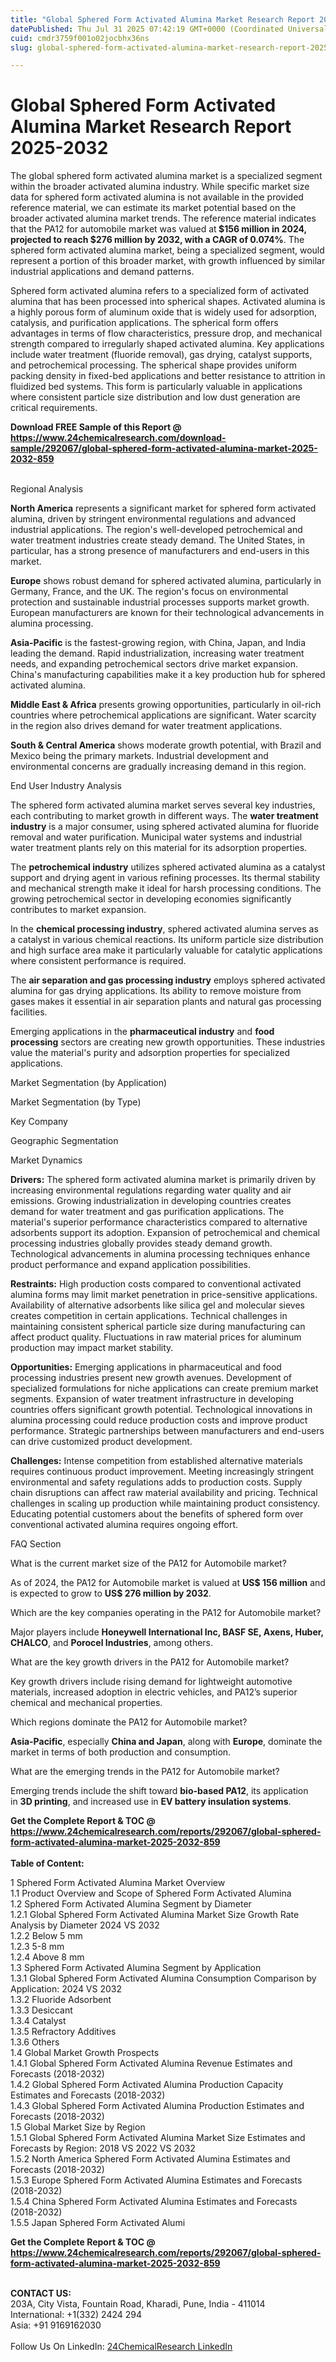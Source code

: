 ```yaml
---
title: "Global Sphered Form Activated Alumina Market Research Report 2025-2032"
datePublished: Thu Jul 31 2025 07:42:19 GMT+0000 (Coordinated Universal Time)
cuid: cmdr3759f001o02jocbhx36ns
slug: global-sphered-form-activated-alumina-market-research-report-2025-2032

---
```


# Global Sphered Form Activated Alumina Market Research Report 2025-2032

<p>The global sphered form activated alumina market is a specialized segment within the broader activated alumina industry. While specific market size data for sphered form activated alumina is not available in the provided reference material, we can estimate its market potential based on the broader activated alumina market trends. The reference material indicates that the PA12 for automobile market was valued at<strong> $156 million in 2024, projected to reach $276 million by 2032, with a CAGR of 0.074%</strong>. The sphered form activated alumina market, being a specialized segment, would represent a portion of this broader market, with growth influenced by similar industrial applications and demand patterns.</p><p>
</p><p>Sphered form activated alumina refers to a specialized form of activated alumina that has been processed into spherical shapes. Activated alumina is a highly porous form of aluminum oxide that is widely used for adsorption, catalysis, and purification applications. The spherical form offers advantages in terms of flow characteristics, pressure drop, and mechanical strength compared to irregularly shaped activated alumina. Key applications include water treatment (fluoride removal), gas drying, catalyst supports, and petrochemical processing. The spherical shape provides uniform packing density in fixed-bed applications and better resistance to attrition in fluidized bed systems. This form is particularly valuable in applications where consistent particle size distribution and low dust generation are critical requirements.</p><div><b>Download FREE Sample of this Report @ 
            <a href="https://www.24chemicalresearch.com/download-sample/292067/global-sphered-form-activated-alumina-market-2025-2032-859">
            https://www.24chemicalresearch.com/download-sample/292067/global-sphered-form-activated-alumina-market-2025-2032-859</a></b></div><br><p>
Regional Analysis</p><p>
</p><p><strong>North America</strong> represents a significant market for sphered form activated alumina, driven by stringent environmental regulations and advanced industrial applications. The region's well-developed petrochemical and water treatment industries create steady demand. The United States, in particular, has a strong presence of manufacturers and end-users in this market.</p><p>
</p><p><strong>Europe</strong> shows robust demand for sphered activated alumina, particularly in Germany, France, and the UK. The region's focus on environmental protection and sustainable industrial processes supports market growth. European manufacturers are known for their technological advancements in alumina processing.</p><p>
</p><p><strong>Asia-Pacific</strong> is the fastest-growing region, with China, Japan, and India leading the demand. Rapid industrialization, increasing water treatment needs, and expanding petrochemical sectors drive market expansion. China's manufacturing capabilities make it a key production hub for sphered activated alumina.</p><p>
</p><p><strong>Middle East &amp; Africa</strong> presents growing opportunities, particularly in oil-rich countries where petrochemical applications are significant. Water scarcity in the region also drives demand for water treatment applications.</p><p>
</p><p><strong>South &amp; Central America</strong> shows moderate growth potential, with Brazil and Mexico being the primary markets. Industrial development and environmental concerns are gradually increasing demand in this region.</p><p>
End User Industry Analysis</p><p>
</p><p>The sphered form activated alumina market serves several key industries, each contributing to market growth in different ways. The <strong>water treatment industry</strong> is a major consumer, using sphered activated alumina for fluoride removal and water purification. Municipal water systems and industrial water treatment plants rely on this material for its adsorption properties.</p><p>
</p><p>The <strong>petrochemical industry</strong> utilizes sphered activated alumina as a catalyst support and drying agent in various refining processes. Its thermal stability and mechanical strength make it ideal for harsh processing conditions. The growing petrochemical sector in developing economies significantly contributes to market expansion.</p><p>
</p><p>In the <strong>chemical processing industry</strong>, sphered activated alumina serves as a catalyst in various chemical reactions. Its uniform particle size distribution and high surface area make it particularly valuable for catalytic applications where consistent performance is required.</p><p>
</p><p>The <strong>air separation and gas processing industry</strong> employs sphered activated alumina for gas drying applications. Its ability to remove moisture from gases makes it essential in air separation plants and natural gas processing facilities.</p><p>
</p><p>Emerging applications in the <strong>pharmaceutical industry</strong> and <strong>food processing</strong> sectors are creating new growth opportunities. These industries value the material's purity and adsorption properties for specialized applications.</p><p>
Market Segmentation (by Application)</p><p>
</p><p>
Market Segmentation (by Type)</p><p>
</p><p>
Key Company</p><p>
</p><p>
Geographic Segmentation</p><p>
</p><p>
Market Dynamics</p><p>
</p><p><strong>Drivers:</strong> The sphered form activated alumina market is primarily driven by increasing environmental regulations regarding water quality and air emissions. Growing industrialization in developing countries creates demand for water treatment and gas purification applications. The material's superior performance characteristics compared to alternative adsorbents support its adoption. Expansion of petrochemical and chemical processing industries globally provides steady demand growth. Technological advancements in alumina processing techniques enhance product performance and expand application possibilities.</p><p>
</p><p><strong>Restraints:</strong> High production costs compared to conventional activated alumina forms may limit market penetration in price-sensitive applications. Availability of alternative adsorbents like silica gel and molecular sieves creates competition in certain applications. Technical challenges in maintaining consistent spherical particle size during manufacturing can affect product quality. Fluctuations in raw material prices for aluminum production may impact market stability.</p><p>
</p><p><strong>Opportunities:</strong> Emerging applications in pharmaceutical and food processing industries present new growth avenues. Development of specialized formulations for niche applications can create premium market segments. Expansion of water treatment infrastructure in developing countries offers significant growth potential. Technological innovations in alumina processing could reduce production costs and improve product performance. Strategic partnerships between manufacturers and end-users can drive customized product development.</p><p>
</p><p><strong>Challenges:</strong> Intense competition from established alternative materials requires continuous product improvement. Meeting increasingly stringent environmental and safety regulations adds to production costs. Supply chain disruptions can affect raw material availability and pricing. Technical challenges in scaling up production while maintaining product consistency. Educating potential customers about the benefits of sphered form over conventional activated alumina requires ongoing effort.</p><p>
FAQ Section</p><p>
What is the current market size of the PA12 for Automobile market?</p><p>
</p><p>As of 2024, the PA12 for Automobile market is valued at <strong>US$ 156 million</strong> and is expected to grow to <strong>US$ 276 million by 2032</strong>.</p><p>
Which are the key companies operating in the PA12 for Automobile market?</p><p>
</p><p>Major players include <strong>Honeywell International Inc, BASF SE, Axens, Huber, CHALCO</strong>, and <strong>Porocel Industries</strong>, among others.</p><p>
What are the key growth drivers in the PA12 for Automobile market?</p><p>
</p><p>Key growth drivers include rising demand for lightweight automotive materials, increased adoption in electric vehicles, and PA12’s superior chemical and mechanical properties.</p><p>
Which regions dominate the PA12 for Automobile market?</p><p>
</p><p><strong>Asia-Pacific</strong>, especially <strong>China and Japan</strong>, along with <strong>Europe</strong>, dominate the market in terms of both production and consumption.</p><p>
What are the emerging trends in the PA12 for Automobile market?</p><p>
</p><p>Emerging trends include the shift toward <strong>bio-based PA12</strong>, its application in <strong>3D printing</strong>, and increased use in <strong>EV battery insulation systems</strong>.</p>

<div><b>Get the Complete Report & TOC @ 
            <a href="https://www.24chemicalresearch.com/reports/292067/global-sphered-form-activated-alumina-market-2025-2032-859">
            https://www.24chemicalresearch.com/reports/292067/global-sphered-form-activated-alumina-market-2025-2032-859</a></b></div><br>
            <b>Table of Content:</b><p>1 Sphered Form Activated Alumina Market Overview<br />
    1.1 Product Overview and Scope of Sphered Form Activated Alumina<br />
    1.2 Sphered Form Activated Alumina Segment by Diameter<br />
        1.2.1 Global Sphered Form Activated Alumina Market Size Growth Rate Analysis by Diameter 2024 VS 2032<br />
        1.2.2 Below 5 mm<br />
        1.2.3 5-8 mm<br />
        1.2.4 Above 8 mm<br />
    1.3 Sphered Form Activated Alumina Segment by Application<br />
        1.3.1 Global Sphered Form Activated Alumina Consumption Comparison by Application: 2024 VS 2032<br />
        1.3.2 Fluoride Adsorbent<br />
        1.3.3 Desiccant<br />
        1.3.4 Catalyst<br />
        1.3.5 Refractory Additives<br />
        1.3.6 Others<br />
    1.4 Global Market Growth Prospects<br />
        1.4.1 Global Sphered Form Activated Alumina Revenue Estimates and Forecasts (2018-2032)<br />
        1.4.2 Global Sphered Form Activated Alumina Production Capacity Estimates and Forecasts (2018-2032)<br />
        1.4.3 Global Sphered Form Activated Alumina Production Estimates and Forecasts (2018-2032)<br />
    1.5 Global Market Size by Region<br />
        1.5.1 Global Sphered Form Activated Alumina Market Size Estimates and Forecasts by Region: 2018 VS 2022 VS 2032<br />
        1.5.2 North America Sphered Form Activated Alumina Estimates and Forecasts (2018-2032)<br />
        1.5.3 Europe Sphered Form Activated Alumina Estimates and Forecasts (2018-2032)<br />
        1.5.4 China Sphered Form Activated Alumina Estimates and Forecasts (2018-2032)<br />
        1.5.5 Japan Sphered Form Activated Alumi</p>

<div><b>Get the Complete Report & TOC @ 
            <a href="https://www.24chemicalresearch.com/reports/292067/global-sphered-form-activated-alumina-market-2025-2032-859">
            https://www.24chemicalresearch.com/reports/292067/global-sphered-form-activated-alumina-market-2025-2032-859</a></b></div><br>

<b>CONTACT US:</b><br>
            203A, City Vista, Fountain Road, Kharadi, Pune, India - 411014<br>
            International: +1(332) 2424 294<br>
            Asia: +91 9169162030 <br><br>
            Follow Us On LinkedIn: <a href="https://www.linkedin.com/company/24chemicalresearch/">24ChemicalResearch LinkedIn</a>